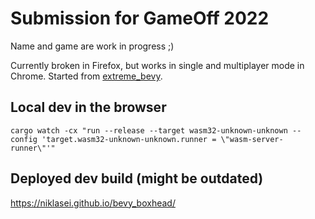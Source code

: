 # Submission for GameOff 2022

Name and game are work in progress ;)

Currently broken in Firefox, but works in single and multiplayer mode in Chrome. Started from [extreme_bevy](https://github.com/johanhelsing/extreme_bevy).

## Local dev in the browser

`cargo watch -cx "run --release --target wasm32-unknown-unknown --config 'target.wasm32-unknown-unknown.runner = \"wasm-server-runner\"'"`

## Deployed dev build (might be outdated)

https://niklasei.github.io/bevy_boxhead/
